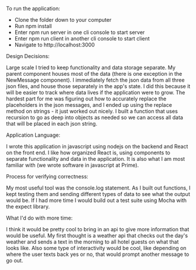 To run the application:

- Clone the folder down to your computer
- Run npm install
- Enter npm run server in one cli console to start server
- Enter npm run client in another cli console to start client
- Navigate to http://localhost:3000


Design Decisions:

Large scale I tried to keep functionality and data storage separate. My parent component houses most of
the data (there is one exception in the NewMessage component). I immediately fetch the json data from all
three json files, and house those separately in the app's state. I did this because it will be easier to
track where data lives if the application were to grow. The hardest part for me was figuring out how to
accurately replace the placeholders in the json messages, and I ended up using the replace method on
strings - it just worked out nicely. I built a function that uses recursion to go as deep into objects 
as needed so we can access all data that will be placed in each json string.


Application Language:

I wrote this application in javascript using nodejs on the backend and React on the front end.
I like how organized React is, using components to separate functionality and data in the application.
It is also what I am most familiar with (we wrote software in javascript at Prime).


Process for verifying correctness:

My most useful tool was the console.log statement. As I built out functions, I kept testing them and 
sending different types of data to see what the output would be. If I had more time I would build out
a test suite using Mocha with the expect library.

What I'd do with more time:

I think it would be pretty cool to bring in an api to give more information that would be useful. My
first thought is a weather api that checks out the day's weather and sends a text in the morning to
all hotel guests on what that looks like. Also some type of interactivity would be cool, like depending
on where the user texts back yes or no, that would prompt another message to go out.



